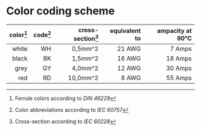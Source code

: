 # Color coding scheme

color[^1]   | code[^2]  | cross-section[^3] | equivalent to | ampacity at 90°C  | 
-----------:|----------:|------------------:|--------------:|------------------:|
white       | WH        |  0,5mm^2          | 21 AWG        |  7 Amps           |
black       | BK        |  1,5mm^2          | 16 AWG        | 18 Amps           |
grey        | GY        |  4,0mm^2          | 12 AWG        | 30 Amps           |
red         | RD        | 10,0mm^2          |  8 AWG        | 55 Amps           |



[^1]: Ferrule colors according to *DIN 46228*
[^2]: Color abbreviations according to *IEC 60757*
[^3]: Cross-section according to *IEC 60228*
 

